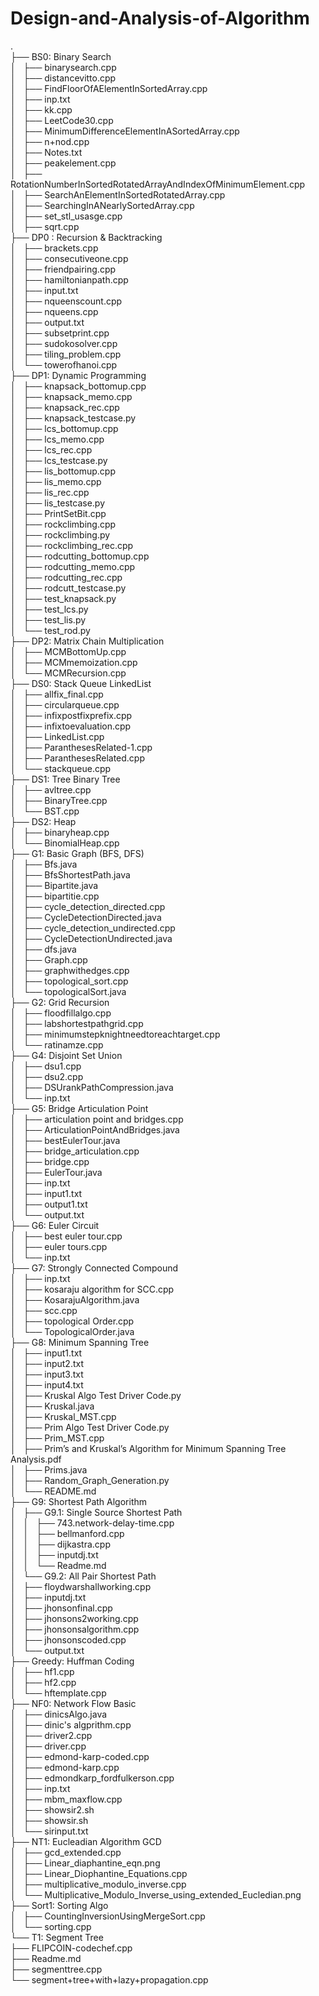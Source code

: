 # Design-and-Analysis-of-Algorithm
.<br>
├── BS0: Binary Search<br>
│   ├── binarysearch.cpp<br>
│   ├── distancevitto.cpp<br>
│   ├── FindFloorOfAElementInSortedArray.cpp<br>
│   ├── inp.txt<br>
│   ├── kk.cpp<br>
│   ├── LeetCode30.cpp<br>
│   ├── MinimumDifferenceElementInASortedArray.cpp<br>
│   ├── n+nod.cpp<br>
│   ├── Notes.txt<br>
│   ├── peakelement.cpp<br>
│   ├── RotationNumberInSortedRotatedArrayAndIndexOfMinimumElement.cpp<br>
│   ├── SearchAnElementInSortedRotatedArray.cpp<br>
│   ├── SearchingInANearlySortedArray.cpp<br>
│   ├── set_stl_usasge.cpp<br>
│   ├── sqrt.cpp<br>
├── DP0 : Recursion & Backtracking<br>
│   ├── brackets.cpp<br>
│   ├── consecutiveone.cpp<br>
│   ├── friendpairing.cpp<br>
│   ├── hamiltonianpath.cpp<br>
│   ├── input.txt<br>
│   ├── nqueenscount.cpp<br>
│   ├── nqueens.cpp<br>
│   ├── output.txt<br>
│   ├── subsetprint.cpp<br>
│   ├── sudokosolver.cpp<br>
│   ├── tiling_problem.cpp<br>
│   └── towerofhanoi.cpp<br>
├── DP1: Dynamic Programming<br>
│   ├── knapsack_bottomup.cpp<br>
│   ├── knapsack_memo.cpp<br>
│   ├── knapsack_rec.cpp<br>
│   ├── knapsack_testcase.py<br>
│   ├── lcs_bottomup.cpp<br>
│   ├── lcs_memo.cpp<br>
│   ├── lcs_rec.cpp<br>
│   ├── lcs_testcase.py<br>
│   ├── lis_bottomup.cpp<br>
│   ├── lis_memo.cpp<br>
│   ├── lis_rec.cpp<br>
│   ├── lis_testcase.py<br>
│   ├── PrintSetBit.cpp<br>
│   ├── rockclimbing.cpp<br>
│   ├── rockclimbing.py<br>
│   ├── rockclimbing_rec.cpp<br>
│   ├── rodcutting_bottomup.cpp<br>
│   ├── rodcutting_memo.cpp<br>
│   ├── rodcutting_rec.cpp<br>
│   ├── rodcutt_testcase.py<br>
│   ├── test_knapsack.py<br>
│   ├── test_lcs.py<br>
│   ├── test_lis.py<br>
│   └── test_rod.py<br>
├── DP2: Matrix Chain Multiplication<br>
│   ├── MCMBottomUp.cpp<br>
│   ├── MCMmemoization.cpp<br>
│   └── MCMRecursion.cpp<br>
├── DS0: Stack Queue LinkedList<br>
│   ├── allfix_final.cpp<br>
│   ├── circularqueue.cpp<br>
│   ├── infixpostfixprefix.cpp<br>
│   ├── infixtoevaluation.cpp<br>
│   ├── LinkedList.cpp<br>
│   ├── ParanthesesRelated-1.cpp<br>
│   ├── ParanthesesRelated.cpp<br>
│   └── stackqueue.cpp<br>
├── DS1: Tree Binary Tree<br>
│   ├── avltree.cpp<br>
│   ├── BinaryTree.cpp<br>
│   └── BST.cpp<br>
├── DS2: Heap<br>
│   ├── binaryheap.cpp<br>
│   └── BinomialHeap.cpp<br>
├── G1: Basic Graph (BFS, DFS)<br>
│   ├── Bfs.java<br>
│   ├── BfsShortestPath.java<br>
│   ├── Bipartite.java<br>
│   ├── bipartitie.cpp<br>
│   ├── cycle_detection_directed.cpp<br>
│   ├── CycleDetectionDirected.java<br>
│   ├── cycle_detection_undirected.cpp<br>
│   ├── CycleDetectionUndirected.java<br>
│   ├── dfs.java<br>
│   ├── Graph.cpp<br>
│   ├── graphwithedges.cpp<br>
│   ├── topological_sort.cpp<br>
│   └── topologicalSort.java<br>
├── G2: Grid Recursion<br>
│   ├── floodfillalgo.cpp<br>
│   ├── labshortestpathgrid.cpp<br>
│   ├── minimumstepknightneedtoreachtarget.cpp<br>
│   └── ratinamze.cpp<br>
├── G4: Disjoint Set Union<br>
│   ├── dsu1.cpp<br>
│   ├── dsu2.cpp<br>
│   ├── DSUrankPathCompression.java<br>
│   └── inp.txt<br>
├── G5: Bridge Articulation Point<br>
│   ├── articulation point and bridges.cpp<br>
│   ├── ArticulationPointAndBridges.java<br>
│   ├── bestEulerTour.java<br>
│   ├── bridge_articulation.cpp<br>
│   ├── bridge.cpp<br>
│   ├── EulerTour.java<br>
│   ├── inp.txt<br>
│   ├── input1.txt<br>
│   ├── output1.txt<br>
│   └── output.txt<br>
├── G6: Euler Circuit<br>
│   ├── best euler tour.cpp<br>
│   ├── euler tours.cpp<br>
│   └── inp.txt<br>
├── G7: Strongly Connected Compound<br>
│   ├── inp.txt<br>
│   ├── kosaraju algorithm for SCC.cpp<br>
│   ├── KosarajuAlgorithm.java<br>
│   ├── scc.cpp<br>
│   ├── topological Order.cpp<br>
│   └── TopologicalOrder.java<br>
├── G8: Minimum Spanning Tree<br>
│   ├── input1.txt<br>
│   ├── input2.txt<br>
│   ├── input3.txt<br>
│   ├── input4.txt<br>
│   ├── Kruskal Algo Test Driver Code.py<br>
│   ├── Kruskal.java<br>
│   ├── Kruskal_MST.cpp<br>
│   ├── Prim Algo Test Driver Code.py<br>
│   ├── Prim_MST.cpp<br>
│   ├── Prim’s and Kruskal’s Algorithm for Minimum Spanning Tree Analysis.pdf<br>
│   ├── Prims.java<br>
│   ├── Random_Graph_Generation.py<br>
│   └── README.md<br>
├── G9: Shortest Path Algorithm<br>
│   ├── G9.1: Single Source Shortest Path<br>
│   │   ├── 743.network-delay-time.cpp<br>
│   │   ├── bellmanford.cpp<br>
│   │   ├── dijkastra.cpp<br>
│   │   ├── inputdj.txt<br>
│   │   └── Readme.md<br>
│   └── G9.2: All Pair Shortest Path<br>
│       ├── floydwarshallworking.cpp<br>
│       ├── inputdj.txt<br>
│       ├── jhonsonfinal.cpp<br>
│       ├── jhonsons2working.cpp<br>
│       ├── jhonsonsalgorithm.cpp<br>
│       ├── jhonsonscoded.cpp<br>
│       └── output.txt<br>
├── Greedy: Huffman Coding<br>
│   ├── hf1.cpp<br>
│   ├── hf2.cpp<br>
│   └── hftemplate.cpp<br>
├── NF0: Network Flow Basic<br>
│   ├── dinicsAlgo.java<br>
│   ├── dinic's algprithm.cpp<br>
│   ├── driver2.cpp<br>
│   ├── driver.cpp<br>
│   ├── edmond-karp-coded.cpp<br>
│   ├── edmond-karp.cpp<br>
│   ├── edmondkarp_fordfulkerson.cpp<br>
│   ├── inp.txt<br>
│   ├── mbm_maxflow.cpp<br>
│   ├── showsir2.sh<br>
│   ├── showsir.sh<br>
│   └── sirinput.txt<br>
├── NT1: Eucleadian Algorithm GCD<br>
│   ├── gcd_extended.cpp<br>
│   ├── Linear_diaphantine_eqn.png<br>
│   ├── Linear_Diophantine_Equations.cpp<br>
│   ├── multiplicative_modulo_inverse.cpp<br>
│   └── Multiplicative_Modulo_Inverse_using_extended_Eucledian.png<br>
├── Sort1: Sorting Algo<br>
│   ├── CountingInversionUsingMergeSort.cpp<br>
│   └── sorting.cpp<br>
└── T1: Segment Tree<br>
    ├── FLIPCOIN-codechef.cpp<br>
    ├── Readme.md<br>
    ├── segmenttree.cpp<br>
    └── segment+tree+with+lazy+propagation.cpp<br>

